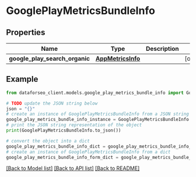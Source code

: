 # GooglePlayMetricsBundleInfo


## Properties

Name | Type | Description | Notes
------------ | ------------- | ------------- | -------------
**google_play_search_organic** | [**AppMetricsInfo**](AppMetricsInfo.md) |  | [optional] 

## Example

```python
from dataforseo_client.models.google_play_metrics_bundle_info import GooglePlayMetricsBundleInfo

# TODO update the JSON string below
json = "{}"
# create an instance of GooglePlayMetricsBundleInfo from a JSON string
google_play_metrics_bundle_info_instance = GooglePlayMetricsBundleInfo.from_json(json)
# print the JSON string representation of the object
print(GooglePlayMetricsBundleInfo.to_json())

# convert the object into a dict
google_play_metrics_bundle_info_dict = google_play_metrics_bundle_info_instance.to_dict()
# create an instance of GooglePlayMetricsBundleInfo from a dict
google_play_metrics_bundle_info_form_dict = google_play_metrics_bundle_info.from_dict(google_play_metrics_bundle_info_dict)
```
[[Back to Model list]](../README.md#documentation-for-models) [[Back to API list]](../README.md#documentation-for-api-endpoints) [[Back to README]](../README.md)



